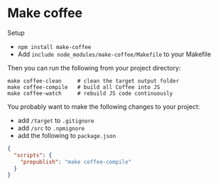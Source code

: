 # Make coffee

Setup

- `npm install make-coffee`
- Add `include node_modules/make-coffee/Makefile` to your Makefile

Then you can run the following from your project directory:

```
make coffee-clean     # clean the target output folder
make coffee-compile   # build all Coffee into JS
make coffee-watch     # rebuild JS code continuously
```

You probably want to make the following changes to your project:

- add `/target` to `.gitignore`
- add `/src` to `.npmignore`
- add the following to `package.json`

```json
{
  "scripts": {
    "prepublish": "make coffee-compile"
  }
}
```
